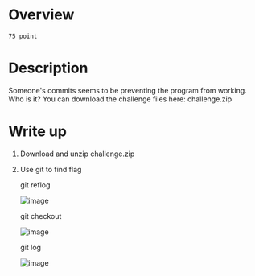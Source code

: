 # Overview #
`75 point`

# Description #
Someone's commits seems to be preventing the program from working. Who is it? You can download the challenge files here: challenge.zip

# Write up #

1. Download and unzip challenge.zip
2. Use git to find flag
   
   git reflog
   
   ![image](https://github.com/Johnp73/Picoctf-writeup/assets/109839076/2fa1b886-3664-467a-8460-3d994c5fed31)
   
   git checkout
   
   ![image](https://github.com/Johnp73/Picoctf-writeup/assets/109839076/209cb3bf-e627-4627-ad03-610dddd5be0b)
   
   git log
   
   ![image](https://github.com/Johnp73/Picoctf-writeup/assets/109839076/38515fe8-d6fc-4a75-82dd-a4b9509aaa33)




